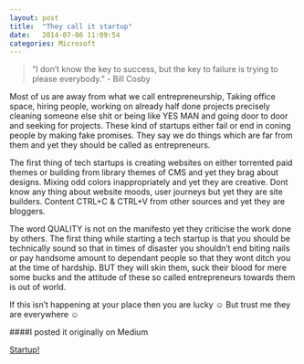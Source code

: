 ```yaml
---
layout: post
title:  "They call it startup"
date:   2014-07-06 11:09:54
categories: Microsoft
---
```

> “I don’t know the key to success, but the key to failure is trying to please everybody.” - Bill Cosby

Most of us are away from what we call entrepreneurship, Taking office space, hiring people, working on already half done projects precisely cleaning someone else shit or being like YES MAN and going door to door and seeking for projects.
These kind of startups either fail or end in coning people by making fake promises. They say we do things which are far from them and yet they should be called as entrepreneurs.

The first thing of tech startups is creating websites on either torrented paid themes or building from library themes of CMS and yet they brag about designs. Mixing odd colors inappropriately and yet they are creative. Dont know any thing about website moods, user journeys but yet they are site builders. Content CTRL+C & CTRL+V from other sources and yet they are bloggers.

The word QUALITY is not on the manifesto yet they criticise the work done by others. The first thing while starting a tech startup is that you should be technically sound so that in times of disaster you shouldn’t end biting nails or pay handsome amount to dependant people so that they wont ditch you at the time of hardship. BUT they will skin them, suck their blood for mere some bucks and the attitude of these so called entrepreneurs towards them is out of world.

If this isn’t happening at your place then you are lucky ☺ But trust me they are everywhere ☺

####I posted it originally on Medium

<script async src="https://static.medium.com/embed.js"></script><a class="m-story" data-collapsed="true" href="https://medium.com/@junaidmasudi/startup-ae4c52311dfa">Startup!</a>